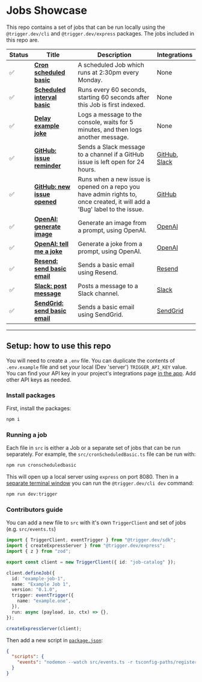 # Jobs Showcase

This repo contains a set of jobs that can be run locally using the `@trigger.dev/cli` and `@trigger.dev/express` packages. The jobs included in this repo are.

| Status | Title                                                                                                                    | Description                                                                                                               | Integrations                                                                                                          |
| ------ | ------------------------------------------------------------------------------------------------------------------------ | ------------------------------------------------------------------------------------------------------------------------- | --------------------------------------------------------------------------------------------------------------------- |
| ✅     | **[Cron scheduled basic](https://github.com/triggerdotdev/jobs-showcase/blob/main/src/cronScheduledBasic.ts)**           | A scheduled Job which runs at 2:30pm every Monday.                                                                        | None                                                                                                                  |
| ✅     | **[Scheduled interval basic](https://github.com/triggerdotdev/jobs-showcase/blob/main/src/scheduledIntervalBasic.ts)**   | Runs every 60 seconds, starting 60 seconds after this Job is first indexed.                                               | None                                                                                                                  |
| ✅     | **[Delay example joke](https://github.com/triggerdotdev/jobs-showcase/blob/main/src/delayExampleJoke.ts)**               | Logs a message to the console, waits for 5 minutes, and then logs another message.                                        | None                                                                                                                  |
| ✅     | **[GitHub: issue reminder](https://github.com/triggerdotdev/jobs-showcase/blob/main/src/gitHubIssueReminder.ts)**        | Sends a Slack message to a channel if a GitHub issue is left open for 24 hours.                                           | [GitHub](https://trigger.dev/docs/integrations/apis/github), [Slack](https:/trigger.dev/docs/integrations/apis/slack) |
| ✅     | **[GitHub: new issue opened](https://github.com/triggerdotdev/jobs-showcase/blob/main/src/gitHubNewIssueOpened.ts)**     | Runs when a new issue is opened on a repo you have admin rights to, once created, it will add a 'Bug' label to the issue. | [GitHub](https://trigger.dev/docs/integrations/apis/github)                                                           |
| ✅     | **[OpenAI: generate image](https://github.com/triggerdotdev/jobs-showcase/blob/main/src/openAIGenerateImage.ts)**        | Generate an image from a prompt, using OpenAI.                                                                            | [OpenAI](https://trigger.dev/docs/integrations/apis/openai)                                                           |
| ✅     | **[OpenAI: tell me a joke](https://github.com/triggerdotdev/jobs-showcase/blob/main/src/openAITellMeAJoke.ts)**          | Generate a joke from a prompt, using OpenAI.                                                                              | [OpenAI](https://trigger.dev/docs/integrations/apis/openai)                                                           |
| ✅     | **[Resend: send basic email](https://github.com/triggerdotdev/jobs-showcase/blob/main/src/resendSendBasicEmail.ts)**     | Sends a basic email using Resend.                                                                                         | [Resend](https://trigger.dev/docs/integrations/apis/resend)                                                           |
| ✅     | **[Slack: post message](https://github.com/triggerdotdev/jobs-showcase/blob/main/src/slackPostMessage.ts)**              | Posts a message to a Slack channel.                                                                                       | [Slack](https://trigger.dev/docs/integrations/apis/slack)                                                             |
| ✅     | **[SendGrid: send basic email](https://github.com/triggerdotdev/jobs-showcase/blob/main/src/sendGridSendBasicEmail.ts)** | Sends a basic email using SendGrid.                                                                                       | [SendGrid](https://trigger.dev/docs/integrations/apis/sendgrid)                                                       |

---

## Setup: how to use this repo

You will need to create a `.env` file. You can duplicate the contents of `.env.example` file and set your local (Dev 'server') `TRIGGER_API_KEY` value. You can find your API key in your project's integrations page [in the app](https://cloud.trigger.dev). Add other API keys as needed.

### Install packages

First, install the packages:

```sh
npm i
```

### Running a job

Each file in `src` is either a Job or a separate set of jobs that can be run separately. For example, the `src/cronScheduledBasic.ts` file can be run with:

```sh
npm run cronscheduledbasic
```

This will open up a local server using `express` on port 8080. Then in a <u>separate terminal window</u> you can run the `@trigger.dev/cli dev` command:

```sh
npm run dev:trigger
```

### Contributors guide

You can add a new file to `src` with it's own `TriggerClient` and set of jobs (e.g. `src/events.ts`)

```ts
import { TriggerClient, eventTrigger } from "@trigger.dev/sdk";
import { createExpressServer } from "@trigger.dev/express";
import { z } from "zod";

export const client = new TriggerClient({ id: "job-catalog" });

client.defineJob({
  id: "example-job-1",
  name: "Example Job 1",
  version: "0.1.0",
  trigger: eventTrigger({
    name: "example.one",
  }),
  run: async (payload, io, ctx) => {},
});

createExpressServer(client);
```

Then add a new script in [`package.json`](./package.json):

```json
{
  "scripts": {
    "events": "nodemon --watch src/events.ts -r tsconfig-paths/register -r dotenv/config src/events.ts"
  }
}
```
